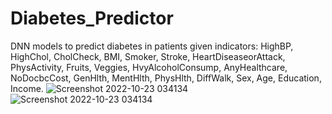 # Diabetes_Predictor

DNN models to predict diabetes in patients given indicators: HighBP,	HighChol,	CholCheck,	BMI,	Smoker,	Stroke,	HeartDiseaseorAttack,	PhysActivity,	Fruits,	Veggies,	HvyAlcoholConsump,	AnyHealthcare,	NoDocbcCost,	GenHlth,	MentHlth,	PhysHlth,	DiffWalk,	Sex,	Age,	Education,	Income.
![Screenshot 2022-10-23 034134](https://user-images.githubusercontent.com/52821985/197382836-f2550e1d-f623-40d0-8a45-88d602d5e3f9.png)
![Screenshot 2022-10-23 034134](https://user-images.githubusercontent.com/52821985/197382869-db5468ac-761c-4c4b-ba3a-4885746de124.png)
